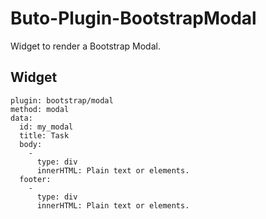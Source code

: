 # Buto-Plugin-BootstrapModal
Widget to render a Bootstrap Modal.

## Widget
```
plugin: bootstrap/modal
method: modal
data:
  id: my_modal
  title: Task
  body:
    -
      type: div
      innerHTML: Plain text or elements.
  footer:
    -
      type: div
      innerHTML: Plain text or elements.
```
